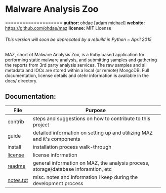 # Malware Analysis Zoo
====================
**author:**  ohdae [adam michael]
**website:** https://github.com/ohdae/maz
**license:** MIT License

###### This version will soon be deprecated by a rebuild in Python ~ April 2015

MAZ, short of Malware Analysis Zoo, is a Ruby based application for performing static malware analysis, and submitting samples and gathering the reports from 3rd party analysis services. The raw samples and all metadata and IOCs are stored within a local (or remote) MongoDB. Full documentation, license details and otehr information is available in the docs/ directory.

## Documentation:
| File | Purpose |
| ---- | ------- |
| contrib |  steps and suggestions on how to contribute to this project |
| guide | detailed information on setting up and utilizing MAZ and it's components |
| install | installation process walk-through |
| [license](https://github.com/ohdae/maz/blob/master/docs/license) | license information |
| [readme](https://github.com/ohdae/maz/blob/master/docs/readme) | general information on MAZ, the analysis process, storage/database inforamtion, etc |
| [notes.txt](https://github.com/ohdae/maz/blob/master/docs/notes.txt) | misc. notes and information I keep during the development process |
